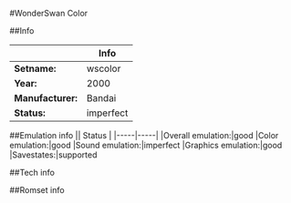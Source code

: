 #WonderSwan Color

##Info

||Info|
|-----|-----|
|**Setname:**|wscolor
|**Year:**|2000
|**Manufacturer:**|Bandai
|**Status:**|imperfect

##Emulation info
|| Status |
|-----|-----|
|Overall emulation:|good
|Color emulation:|good
|Sound emulation:|imperfect
|Graphics emulation:|good
|Savestates:|supported

##Tech info

##Romset info

<!--- START OF EDITED COMMENT DO NOT TOUCH TEXT ABOVE-->
